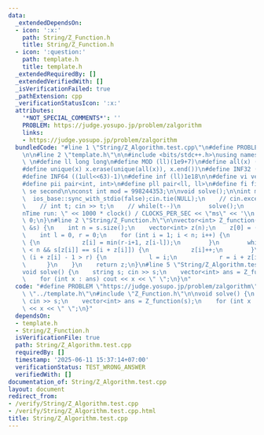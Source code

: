 ```yaml
---
data:
  _extendedDependsOn:
  - icon: ':x:'
    path: String/Z_Function.h
    title: String/Z_Function.h
  - icon: ':question:'
    path: template.h
    title: template.h
  _extendedRequiredBy: []
  _extendedVerifiedWith: []
  _isVerificationFailed: true
  _pathExtension: cpp
  _verificationStatusIcon: ':x:'
  attributes:
    '*NOT_SPECIAL_COMMENTS*': ''
    PROBLEM: https://judge.yosupo.jp/problem/zalgorithm
    links:
    - https://judge.yosupo.jp/problem/zalgorithm
  bundledCode: "#line 1 \"String/Z_Algorithm.test.cpp\"\n#define PROBLEM \"https://judge.yosupo.jp/problem/zalgorithm\"\
    \n\n#line 2 \"template.h\"\n\n#include <bits/stdc++.h>\nusing namespace std;\n\
    \ \n#define ll long long\n#define MOD (ll)(1e9+7)\n#define all(x) (x).begin(),(x).end()\n\
    #define unique(x) x.erase(unique(all(x)), x.end())\n#define INF32 ((1ull<<31)-1)\n\
    #define INF64 ((1ull<<63)-1)\n#define inf (ll)1e18\n\n#define vi vector<int>\n\
    #define pii pair<int, int>\n#define pll pair<ll, ll>\n#define fi first\n#define\
    \ se second\n\nconst int mod = 998244353;\n\nvoid solve();\n\nint main(){\n  \
    \  ios_base::sync_with_stdio(false);cin.tie(NULL);\n    // cin.exceptions(cin.failbit);\n\
    \    // int t; cin >> t;\n    // while(t--)\n        solve();\n    cerr << \"\\\
    nTime run: \" << 1000 * clock() / CLOCKS_PER_SEC << \"ms\" << '\\n';\n    return\
    \ 0;\n}\n#line 2 \"String/Z_Function.h\"\n\nvector<int> Z_function(const string\
    \ &s) {\n    int n = s.size();\n    vector<int> z(n);\n    z[0] = (int)s.size();\n\
    \    int l = 0, r = 0;\n    for (int i = 1; i < n; i++) {\n        if (i <= r)\
    \ {\n            z[i] = min(r-i+1, z[i-l]);\n        }\n        while (i + z[i]\
    \ < n && s[z[i]] == s[i + z[i]]) {\n            z[i]++;\n        }\n        if\
    \ (i + z[i] - 1 > r) {\n            l = i;\n            r = i + z[i] - 1;\n  \
    \      }\n    }\n    return z;\n}\n#line 5 \"String/Z_Algorithm.test.cpp\"\n\n\
    void solve() {\n    string s; cin >> s;\n    vector<int> ans = Z_function(s);\n\
    \    for (int x : ans) cout << x << \" \";\n}\n"
  code: "#define PROBLEM \"https://judge.yosupo.jp/problem/zalgorithm\"\n\n#include\
    \ \"../template.h\"\n#include \"Z_Function.h\"\n\nvoid solve() {\n    string s;\
    \ cin >> s;\n    vector<int> ans = Z_function(s);\n    for (int x : ans) cout\
    \ << x << \" \";\n}"
  dependsOn:
  - template.h
  - String/Z_Function.h
  isVerificationFile: true
  path: String/Z_Algorithm.test.cpp
  requiredBy: []
  timestamp: '2025-06-11 15:37:14+07:00'
  verificationStatus: TEST_WRONG_ANSWER
  verifiedWith: []
documentation_of: String/Z_Algorithm.test.cpp
layout: document
redirect_from:
- /verify/String/Z_Algorithm.test.cpp
- /verify/String/Z_Algorithm.test.cpp.html
title: String/Z_Algorithm.test.cpp
---
```

